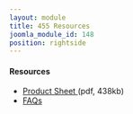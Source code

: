 ```yaml
---
layout: module
title: 455 Resources
joomla_module_id: 148
position: rightside
---
```

<h4>Resources</h4>
<ul class="joomla-nav arrow-nav">
<li><a href="images/onesheeters/TriCaster455-ProductSheet.pdf">Product Sheet </a>(pdf, 438kb)</li>
<li><a href="support/overview/312-faq-tricaster.html">FAQs</a></li>
</ul>
